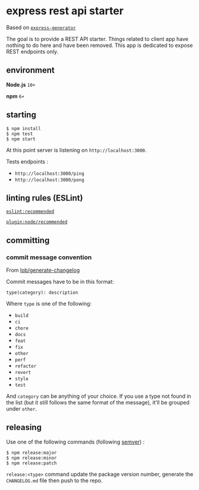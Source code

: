 # express rest api starter

Based on [`express-generator`](https://github.com/expressjs/generator)

The goal is to provide a REST API starter. Things related to client app have nothing to do here and have been removed.
This app is dedicated to expose REST endpoints only.

## environment

**Node.js** `10+` 

**npm** `6+`

## starting

```
$ npm install
$ npm test
$ npm start
```

At this point server is listening on `http://localhost:3000`.

Tests endpoints :
- `http://localhost:3000/ping`
- `http://localhost:3000/pong`

## linting rules (ESLint)

[`eslint:recommended`](https://eslint.org/docs/rules/)

[`plugin:node/recommended`](https://github.com/mysticatea/eslint-plugin-node)

## committing

### commit message convention

From [lob/generate-changelog](https://github.com/lob/generate-changelog)

Commit messages have to be in this format:

```
type(category): description
```

Where `type` is one of the following:

- `build`
- `ci`
- `chore`
- `docs`
- `feat`
- `fix`
- `other`
- `perf`
- `refactor`
- `revert`
- `style`
- `test`

And `category` can be anything of your choice. If you use a type not found in the list (but it still follows the same 
format of the message), it'll be grouped under `other`.

## releasing

Use one of the following commands (following [semver](http://semver.org/)) :

```
$ npm release:major
$ npm release:minor
$ npm release:patch
```

`release:<type>` command update the package version number, generate the `CHANGELOG.md` file then push to the repo.
